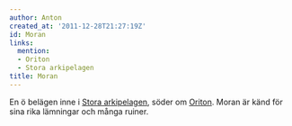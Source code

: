 ```yaml
---
author: Anton
created_at: '2011-12-28T21:27:19Z'
id: Moran
links:
  mention:
  - Oriton
  - Stora arkipelagen
title: Moran
---
```


En ö belägen inne i [Stora arkipelagen], söder om [Oriton]. Moran är känd för sina rika lämningar
och många ruiner.

  [Stora arkipelagen]: Stora_arkipelagen
  [Oriton]: Oriton
